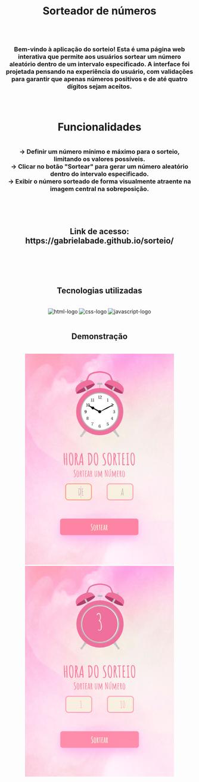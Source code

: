 <div align="center">

<H1>Sorteador de números</h1>
<br>
<br>
<h3>
<p>Bem-vindo à aplicação do sorteio! Esta é uma página web interativa que permite aos usuários sortear um número aleatório dentro de um intervalo especificado. A interface foi projetada pensando na experiência do usuário, com validações para garantir que apenas números positivos e de até quatro dígitos sejam aceitos.<p>
<h3>
<br>
<h1>Funcionalidades<h1>
<h3>
<p> -> Definir um número mínimo e máximo para o sorteio, limitando os valores possíveis.
    <br>
    -> Clicar no botão "Sortear" para gerar um número aleatório dentro do intervalo especificado.
    <br>
    -> Exibir o número sorteado de forma visualmente atraente na imagem central na sobreposição.
    <br>
    <p>
<h3>
<br>
<br>
<h2>Link de acesso: https://gabrielabade.github.io/sorteio/<h2>
<br>
<br>
<h2> Tecnologias utilizadas</h2>
<br>
 <img src="https://img.shields.io/badge/HTML5-E34F26?style=for-the-badge&logo=html5&logoColor=white" alt="html-logo"/>
 <img src="https://img.shields.io/badge/CSS3-1572B6?style=for-the-badge&logo=css3&logoColor=white" alt="css-logo"/>
 <img src="https://img.shields.io/badge/JavaScript-F7DF1E?style=for-the-badge&logo=javascript&logoColor=black" alt="javascript-logo">
<br>
<br>
<h2>Demonstração</h2>
<br>
<img src="./assets/paginaDoSorteio.png" alt="paginaDoSorteio" width="400px"/>
<img src="./assets/exemploSorteio.png" alt="exemploSorteio" width="400px"/>

</div>